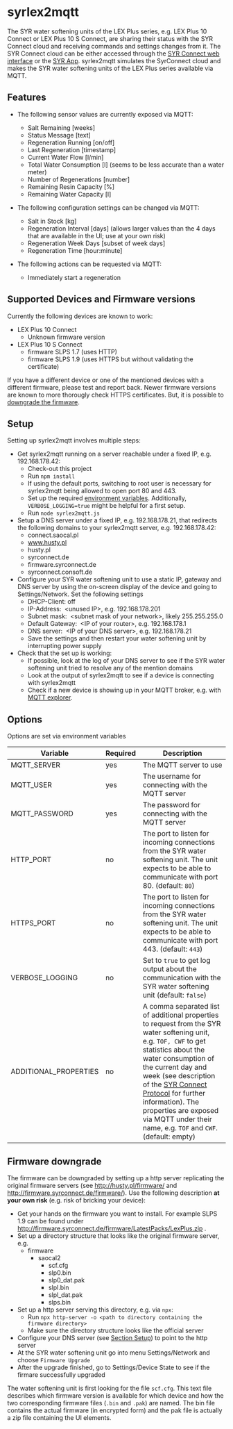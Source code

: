 # syrlex2mqtt

The SYR water softening units of the LEX Plus series, e.g. LEX Plus 10 Connect or LEX Plus 10 S Connect, are sharing their status with the SYR Connect cloud and receiving commands and settings changes from it. The SYR Connect cloud can be either accessed through the [SYR Connect web interface](https://syrconnect.de/) or the [SYR App](https://www.syr.de/de/SYR_App). syrlex2mqtt simulates the SyrConnect cloud and makes the SYR water softening units of the LEX Plus series available via MQTT.

## Features

- The following sensor values are currently exposed via MQTT:

  - Salt Remaining [weeks]
  - Status Message [text]
  - Regeneration Running [on/off]
  - Last Regeneration [timestamp]
  - Current Water Flow [l/min]
  - Total Water Consumption [l] (seems to be less accurate than a water meter)
  - Number of Regenerations [number]
  - Remaining Resin Capacity [%]
  - Remaining Water Capacity [l]

- The following configuration settings can be changed via MQTT:

  - Salt in Stock [kg]
  - Regeneration Interval [days] (allows larger values than the 4 days that are available in the UI; use at your own risk)
  - Regeneration Week Days [subset of week days]
  - Regeneration Time [hour:minute]
- The following actions can be requested via MQTT:
  - Immediately start a regeneration

## Supported Devices and Firmware versions

Currently the following devices are known to work:
- LEX Plus 10 Connect
  - Unknown firmware version
- LEX Plus 10 S Connect
  - firmware SLPS 1.7 (uses HTTP)
  - firmware SLPS 1.9 (uses HTTPS but without validating the certificate)

If you have a different device or one of the mentioned devices with a different firmware, please test and report back. Newer firmware versions are known to more thorougly check HTTPS certificates. But, it is possible to [downgrade the firmware](#Firmwaredowngrade).

## Setup

Setting up syrlex2mqtt involves multiple steps:

- Get syrlex2mqtt running on a server reachable under a fixed IP, e.g. 192.168.178.42:
  - Check-out this project
  - Run `npm install`
  - If using the default ports, switching to root user is necessary for syrlex2mqtt being allowed to open port 80 and 443.
  - Set up the required [environment variables](#Options). Additionally, `VERBOSE_LOGGING=true` might be helpful for a first setup.
  - Run `node syrlex2mqtt.js`
- Setup a DNS server under a fixed IP, e.g. 192.168.178.21, that redirects the following domains to your syrlex2mqtt server, e.g. 192.168.178.42:
  - connect.saocal.pl
  - www.husty.pl
  - husty.pl
  - syrconnect.de
  - firmware.syrconnect.de
  - syrconnect.consoft.de
- Configure your SYR water softening unit to use a static IP, gateway and DNS server by using the on-screen display of the device and going to Settings/Network. Set the following settings
  - DHCP-Client: off
  - IP-Address:&nbsp; &lt;unused IP&gt;, e.g. 192.168.178.201
  - Subnet mask:&nbsp; &lt;subnet mask of your network&gt;, likely 255.255.255.0
  - Default Gateway:&nbsp; &lt;IP of your router&gt;, e.g. 192.168.178.1
  - DNS server:&nbsp; &lt;IP of your DNS server&gt;, e.g. 192.168.178.21
  - Save the settings and then restart your water softening unit by interrupting power supply
- Check that the set up is working:
  - If possible, look at the log of your DNS server to see if the SYR water softening unit tried to resolve any of the mention domains 
  - Look at the output of syrlex2mqtt to see if a device is connecting with syrlex2mqtt
  - Check if a new device is showing up in your MQTT broker, e.g. with [MQTT explorer](http://mqtt-explorer.com/).

## Options

Options are set via environment variables

Variable | Required | Description 
-|-|-
MQTT_SERVER | yes | The MQTT server to use
MQTT_USER | yes | The username for connecting with the MQTT server
MQTT_PASSWORD | yes | The password for connecting with the MQTT server
HTTP_PORT | no | The port to listen for incoming connections from the SYR water softening unit. The unit expects to be able to communicate with port 80. (default: `80`)
HTTPS_PORT | no | The port to listen for incoming connections from the SYR water softening unit. The unit expects to be able to communicate with port 443. (default: `443`)
VERBOSE_LOGGING | no | Set to `true` to get log output about the communication with the SYR water softening unit (default: `false`)
ADDITIONAL_PROPERTIES | no | A comma separated list of additional properties to request from the SYR water softening unit, e.g. `TOF, CWF` to get statistics about the water consumption of the current day and week (see description of the [SYR Connect Protocol](doc/syrconnect-protocol.md) for further information). The properties are exposed via MQTT under their name, e.g. `TOF` and `CWF`. (default: empty)


## Firmware downgrade
The firmware can be downgraded by setting up a http server replicating the original firmware servers (see http://husty.pl/firmware/ and http://firmware.syrconnect.de/firmware/). Use the following description **at your own risk** (e.g. risk of bricking your device):

- Get your hands on the firmware you want to install. For example SLPS 1.9 can be found under http://firmware.syrconnect.de/firmware/LatestPacks/LexPlus.zip .
- Set up a directory structure that looks like the original firmware server, e.g.
  - firmware
    - saocal2
      - scf.cfg
      - slp0.bin
      - slp0_dat.pak
      - slpl.bin
      - slpl_dat.pak
      - slps.bin
- Set up a http server serving this directory, e.g. via `npx`:
  - Run `npx http-server -o <path to directory containing the firmware directory>`
  - Make sure the directory structure looks like the official server
- Configure your DNS server (see [Section Setup](#Setup)) to point to the http server 
- At the SYR water softening unit go into menu Settings/Network and choose `Firmware Upgrade`
- After the upgrade finished, go to Settings/Device State to see if the firmare successfully upgraded

The water softening unit is first looking for the file `scf.cfg`. This text file describes which firmware version is available for which device and how the two corresponding firmware files (`.bin` and `.pak`) are named. The bin file contains the actual firmware (in encrypted form) and the pak file is actually a zip file containing the UI elements.
